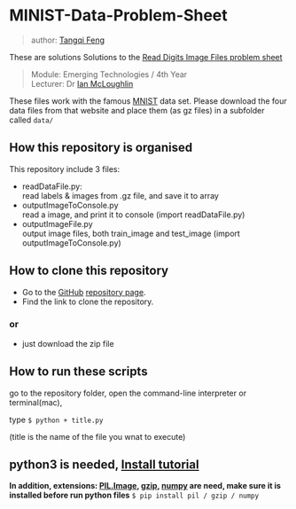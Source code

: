 # MINIST-Data-Problem-Sheet

> author: [Tangqi Feng](https://tangqifeng.github.io/)

These are solutions Solutions to the [Read Digits Image Files problem sheet](https://github.com/TangqiFeng/MINIST-Data-Problem-Sheet/wiki/MINIST-Data-Problem-Sheet)

> Module: Emerging Technologies / 4th Year  
> Lecturer: Dr [Ian McLoughlin](https://ianmcloughlin.github.io/)

These files work with the famous [MNIST](http://yann.lecun.com/exdb/mnist/) data set.
Please download the four data files from that website and place them (as gz files) in a subfolder called `data/`

## How this repository is organised
This repository include 3 files:
* readDataFile.py:<br/>
read labels & images from .gz file, and save it to array
* outputImageToConsole.py<br/>
read a image, and print it to console (import readDataFile.py)
* outputImageFile.py<br/>
output image files, both train_image and test_image (import outputImageToConsole.py)

## How to clone this repository
* Go to the [GitHub](https://www.github.com) [repository page](https://github.com/TangqiFeng/MINIST-Data-Problem-Sheet).
* Find the link to clone the repository.
### or
* just download the zip file

## How to run these scripts
go to the repository folder, open the command-line interpreter or terminal(mac), 

type ```$ python + title.py``` 

(title is the name of the file you wnat to execute)

## python3 is needed, [Install tutorial](https://anaconda.org/anaconda/python) 
**In addition, extensions: [PIL.Image](http://pillow.readthedocs.io/en/4.3.x/reference/Image.html), [gzip](https://docs.python.org/3/library/gzip.html), [numpy](https://docs.scipy.org/doc/numpy-dev/user/quickstart.html) are need, make sure it is installed before run python files**
``` $ pip install pil / gzip / numpy ```
